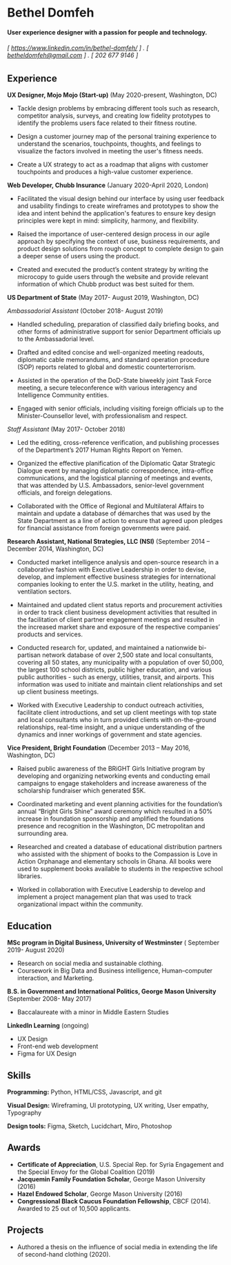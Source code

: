 
Bethel Domfeh
======

#### User experience designer with a passion for people and technology. 
###### [ https://www.linkedin.com/in/bethel-domfeh/ ] . [ betheldomfeh@gmail.com ] . [ 202 677 9146 ]

Experience
---------
**UX Designer, Mojo Mojo (Start-up)** (May 2020-present, Washington, DC)

- Tackle design problems by embracing different tools such as research, competitor analysis, surveys, and creating low fidelity prototypes to identify the problems users face related to their fitness routine. 

- Design a customer journey map of the personal training experience to understand the scenarios, touchpoints, thoughts, and feelings to visualize the factors involved in meeting the user's fitness needs.

- Create a UX strategy to act as a roadmap that aligns with customer touchpoints and produces a high-value customer experience.

**Web Developer, Chubb Insurance** (January 2020-April 2020, London)

- Facilitated the visual design behind our interface by using user feedback and usability findings to create wireframes and prototypes to show the idea and intent behind the application's features to ensure key design principles were kept in mind: simplicity, harmony, and flexibility.

- Raised the importance of user-centered design process in our agile approach by specifying the context of use, business requirements, and product design solutions from rough concept to complete design to gain a deeper sense of users using the product. 

- Created and executed the product’s content strategy by writing the microcopy to guide users through the website and provide relevant information of which Chubb product was best suited for them.

**US Department of State** (May 2017- August 2019, Washington, DC)

*Ambassadorial Assistant* (October 2018- August 2019)

- Handled scheduling, preparation of classified daily briefing books, and other forms of administrative support for senior Department officials up to the Ambassadorial level.

- Drafted and edited concise and well-organized meeting readouts, diplomatic cable memorandums, and standard operation procedure (SOP) reports related to global and domestic counterterrorism.

- Assisted in the operation of the DoD-State biweekly joint Task Force meeting, a secure teleconference with various interagency and Intelligence Community entities.

- Engaged with senior officials, including visiting foreign officials up to the Minister-Counsellor level, with professionalism and respect.

*Staff Assistant* (May 2017- October 2018)

- Led the editing, cross-reference verification, and publishing processes of the Department’s 2017 Human Rights Report on Yemen.

- Organized the effective planification of the Diplomatic Qatar Strategic Dialogue event by managing diplomatic correspondence, intra-office communications, and the logistical planning of meetings and events, that was attended by U.S. Ambassadors, senior-level government officials, and foreign delegations.

- Collaborated with the Office of Regional and Multilateral Affairs to maintain and update a database of démarches that was used by the State Department as a line of action to ensure that agreed upon pledges for financial assistance from foreign governments were paid.

**Research Assistant, National Strategies, LLC (NSI)** (September 2014 – December 2014, Washington, DC)

- Conducted market intelligence analysis and open-source research in a collaborative fashion with Executive Leadership in order to devise, develop, and implement effective business strategies for international companies looking to enter the U.S. market in the utility, heating, and ventilation sectors.

- Maintained and updated client status reports and procurement activities in order to track client business development activities that resulted in the facilitation of client partner engagement meetings and resulted in the increased market share and exposure of the respective companies’ products and services.

- Conducted research for, updated, and maintained a nationwide bi-partisan network database of over 2,500 state and local consultants, covering all 50 states, any municipality with a population of over 50,000, the largest 100 school districts, public higher education, and various public authorities - such as energy, utilities, transit, and airports. This information was used to initiate and maintain client relationships and set up client business meetings.

- Worked with Executive Leadership to conduct outreach activities, facilitate client introductions, and set up client meetings with top state and local consultants who in turn provided clients with on-the-ground relationships, real-time insight, and a unique understanding of the dynamics and inner workings of government and state agencies.

**Vice President, Bright Foundation** (December 2013 – May 2016, Washington, DC)

- Raised public awareness of the BRiGHT Girls Initiative program by developing and organizing networking events and conducting email campaigns to engage stakeholders and increase awareness of the scholarship fundraiser which generated $5K.

- Coordinated marketing and event planning activities for the foundation’s annual “Bright Girls Shine” award ceremony which resulted in a 50% increase in foundation sponsorship and amplified the foundations presence and recognition in the Washington, DC metropolitan and surrounding area.

- Researched and created a database of educational distribution partners who assisted with the shipment of books to the Compassion is Love in Action Orphanage and elementary schools in Ghana. All books were used to supplement books available to students in the respective school libraries.

- Worked in collaboration with Executive Leadership to develop and implement a project management plan that was used to track organizational impact within the community.

Education
---------
**MSc program in Digital Business, University of Westminster** ( September 2019- August 2020)

- Research on social media and sustainable clothing. 
- Coursework in Big Data and Business intelligence, Human–computer interaction, and Marketing.

**B.S. in Government and International Politics, George Mason University** (September 2008- May 2017)

- Baccalaureate with a minor in Middle Eastern Studies

**LinkedIn Learning** (ongoing)

- UX Design 
- Front-end web development
- Figma for UX Design

Skills
------
**Programming:** Python, HTML/CSS, Javascript, and git 

**Visual Design:** Wireframing, UI prototyping, UX writing, User empathy, Typography

**Design tools:** Figma, Sketch, Lucidchart, Miro, Photoshop

Awards
------
- **Certificate of Appreciation**, U.S. Special Rep. for Syria Engagement and the Special Envoy for the Global Coalition (2019)
- **Jacquemin Family Foundation Scholar**, George Mason University (2016)
- **Hazel Endowed Scholar**, George Mason University (2016)
- **Congressional Black Caucus Foundation Fellowship**, CBCF (2014). Awarded to 25 out of 10,500 applicants. 

Projects
--------
- Authored a thesis on the influence of social media in extending the life of second-hand clothing (2020).
